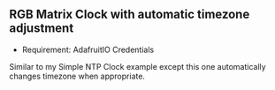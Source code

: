 ## RGB Matrix Clock with automatic timezone adjustment
- Requirement: AdafruitIO Credentials

Similar to my Simple NTP Clock example except this one automatically changes timezone when appropriate.  
